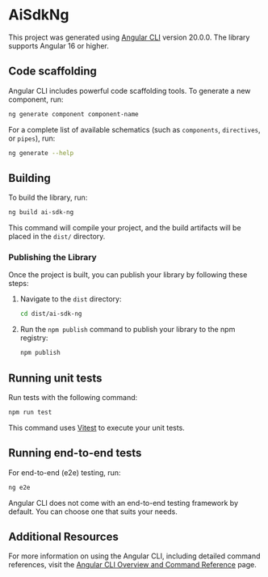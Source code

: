 # AiSdkNg

This project was generated using [Angular CLI](https://github.com/angular/angular-cli) version 20.0.0. The library supports Angular 16 or higher.

## Code scaffolding

Angular CLI includes powerful code scaffolding tools. To generate a new component, run:

```bash
ng generate component component-name
```

For a complete list of available schematics (such as `components`, `directives`, or `pipes`), run:

```bash
ng generate --help
```

## Building

To build the library, run:

```bash
ng build ai-sdk-ng
```

This command will compile your project, and the build artifacts will be placed in the `dist/` directory.

### Publishing the Library

Once the project is built, you can publish your library by following these steps:

1. Navigate to the `dist` directory:
   ```bash
   cd dist/ai-sdk-ng
   ```

2. Run the `npm publish` command to publish your library to the npm registry:
   ```bash
   npm publish
   ```

## Running unit tests

Run tests with the following command:

```bash
npm run test
```

This command uses [Vitest](https://vitest.dev/) to execute your unit tests.

## Running end-to-end tests

For end-to-end (e2e) testing, run:

```bash
ng e2e
```

Angular CLI does not come with an end-to-end testing framework by default. You can choose one that suits your needs.

## Additional Resources

For more information on using the Angular CLI, including detailed command references, visit the [Angular CLI Overview and Command Reference](https://angular.dev/tools/cli) page.
